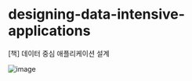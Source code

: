 # designing-data-intensive-applications
[책] 데이터 중심 애플리케이션 설계

![image](https://user-images.githubusercontent.com/56504493/227579363-0688ee98-4cf4-454f-a7d4-ccbf673f5a5c.png)
